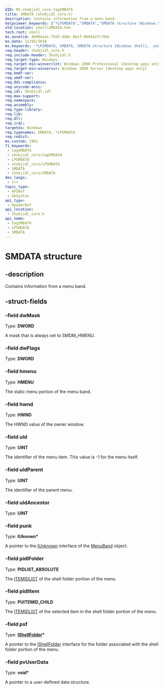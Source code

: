```yaml
---
UID: NS:shobjidl_core.tagSMDATA
title: SMDATA (shobjidl_core.h)
description: Contains information from a menu band.
helpviewer_keywords: ["*LPSMDATA","SMDATA","SMDATA structure [Windows Shell]","_win32_SMDATA","lPSMDATA","lPSMDATA structure pointer [Windows Shell]","shell.SMDATA","shobjidl_core/SMDATA","shobjidl_core/lPSMDATA","tagSMDATA"]
old-location: shell\SMDATA.htm
tech.root: shell
ms.assetid: 4690daa1-f935-4d0c-8b1f-0b9442fc78dc
ms.date: 12/05/2018
ms.keywords: '*LPSMDATA, SMDATA, SMDATA structure [Windows Shell], _win32_SMDATA, lPSMDATA, lPSMDATA structure pointer [Windows Shell], shell.SMDATA, shobjidl_core/SMDATA, shobjidl_core/lPSMDATA, tagSMDATA'
req.header: shobjidl_core.h
req.include-header: Shobjidl.h
req.target-type: Windows
req.target-min-winverclnt: Windows 2000 Professional [desktop apps only]
req.target-min-winversvr: Windows 2000 Server [desktop apps only]
req.kmdf-ver: 
req.umdf-ver: 
req.ddi-compliance: 
req.unicode-ansi: 
req.idl: Shobjidl.idl
req.max-support: 
req.namespace: 
req.assembly: 
req.type-library: 
req.lib: 
req.dll: 
req.irql: 
targetos: Windows
req.typenames: SMDATA, *LPSMDATA
req.redist: 
ms.custom: 19H1
f1_keywords:
 - tagSMDATA
 - shobjidl_core/tagSMDATA
 - LPSMDATA
 - shobjidl_core/LPSMDATA
 - SMDATA
 - shobjidl_core/SMDATA
dev_langs:
 - c++
topic_type:
 - APIRef
 - kbSyntax
api_type:
 - HeaderDef
api_location:
 - Shobjidl_core.h
api_name:
 - tagSMDATA
 - LPSMDATA
 - SMDATA
---
```


# SMDATA structure


## -description

Contains information from a menu band.

## -struct-fields

### -field dwMask

Type: <b>DWORD</b>

A mask that is always set to SMDM_HMENU.

### -field dwFlags

Type: <b>DWORD</b>

### -field hmenu

Type: <b>HMENU</b>

The static menu portion of the menu band.

### -field hwnd

Type: <b>HWND</b>

The HWND value of the owner window.

### -field uId

Type: <b>UINT</b>

The identifier of the menu item. This value is -1 for the menu itself.

### -field uIdParent

Type: <b>UINT</b>

The identifier of the parent menu.

### -field uIdAncestor

Type: <b>UINT</b>

### -field punk

Type: <b>IUknown*</b>

A pointer to the <a href="/windows/desktop/api/unknwn/nn-unknwn-iunknown">IUnknown</a> interface of the <a href="/windows/desktop/shell/profiles-directory">MenuBand</a> object.

### -field pidlFolder

Type: <b>PIDLIST_ABSOLUTE</b>

The <a href="/windows/desktop/api/shtypes/ns-shtypes-itemidlist">ITEMIDLIST</a> of the shell folder portion of the menu.

### -field pidlItem

Type: <b>PUITEMID_CHILD</b>

The <a href="/windows/desktop/api/shtypes/ns-shtypes-itemidlist">ITEMIDLIST</a> of the selected item in the shell folder portion of the menu.

### -field psf

Type: <b><a href="/windows/desktop/api/shobjidl_core/nn-shobjidl_core-ishellfolder">IShellFolder</a>*</b>

A pointer to the <a href="/windows/desktop/api/shobjidl_core/nn-shobjidl_core-ishellfolder">IShellFolder</a> interface for the folder associated with the shell folder portion of the menu.

### -field pvUserData

Type: <b>void*</b>

A pointer to a user-defined data structure.

